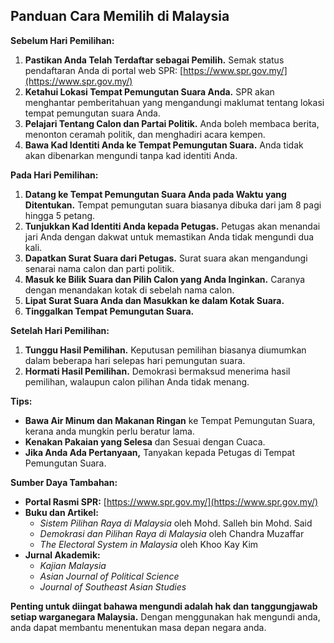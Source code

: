 ## Panduan Cara Memilih di Malaysia

**Sebelum Hari Pemilihan:**

1. **Pastikan Anda Telah Terdaftar sebagai Pemilih.** Semak status pendaftaran Anda di portal web SPR: [https://www.spr.gov.my/](https://www.spr.gov.my/)
2. **Ketahui Lokasi Tempat Pemungutan Suara Anda.** SPR akan menghantar pemberitahuan yang mengandungi maklumat tentang lokasi tempat pemungutan suara Anda.
3. **Pelajari Tentang Calon dan Partai Politik.** Anda boleh membaca berita, menonton ceramah politik, dan menghadiri acara kempen.
4. **Bawa Kad Identiti Anda ke Tempat Pemungutan Suara.** Anda tidak akan dibenarkan mengundi tanpa kad identiti Anda.

**Pada Hari Pemilihan:**

1. **Datang ke Tempat Pemungutan Suara Anda pada Waktu yang Ditentukan.** Tempat pemungutan suara biasanya dibuka dari jam 8 pagi hingga 5 petang.
2. **Tunjukkan Kad Identiti Anda kepada Petugas.** Petugas akan menandai jari Anda dengan dakwat untuk memastikan Anda tidak mengundi dua kali.
3. **Dapatkan Surat Suara dari Petugas.** Surat suara akan mengandungi senarai nama calon dan parti politik.
4. **Masuk ke Bilik Suara dan Pilih Calon yang Anda Inginkan.** Caranya dengan menandakan kotak di sebelah nama calon.
5. **Lipat Surat Suara Anda dan Masukkan ke dalam Kotak Suara.**
6. **Tinggalkan Tempat Pemungutan Suara.**

**Setelah Hari Pemilihan:**

1. **Tunggu Hasil Pemilihan.** Keputusan pemilihan biasanya diumumkan dalam beberapa hari selepas hari pemungutan suara.
2. **Hormati Hasil Pemilihan.** Demokrasi bermaksud menerima hasil pemilihan, walaupun calon pilihan Anda tidak menang.

**Tips:**

* **Bawa Air Minum dan Makanan Ringan** ke Tempat Pemungutan Suara, kerana anda mungkin perlu beratur lama.
* **Kenakan Pakaian yang Selesa** dan Sesuai dengan Cuaca.
* **Jika Anda Ada Pertanyaan,** Tanyakan kepada Petugas di Tempat Pemungutan Suara.

**Sumber Daya Tambahan:**

* **Portal Rasmi SPR:** [https://www.spr.gov.my/](https://www.spr.gov.my/)
* **Buku dan Artikel:**
    * _Sistem Pilihan Raya di Malaysia_ oleh Mohd. Salleh bin Mohd. Said
    * _Demokrasi dan Pilihan Raya di Malaysia_ oleh Chandra Muzaffar
    * _The Electoral System in Malaysia_ oleh Khoo Kay Kim
* **Jurnal Akademik:**
    * _Kajian Malaysia_
    * _Asian Journal of Political Science_
    * _Journal of Southeast Asian Studies_

**Penting untuk diingat bahawa mengundi adalah hak dan tanggungjawab setiap warganegara Malaysia.** Dengan menggunakan hak mengundi anda, anda dapat membantu menentukan masa depan negara anda.